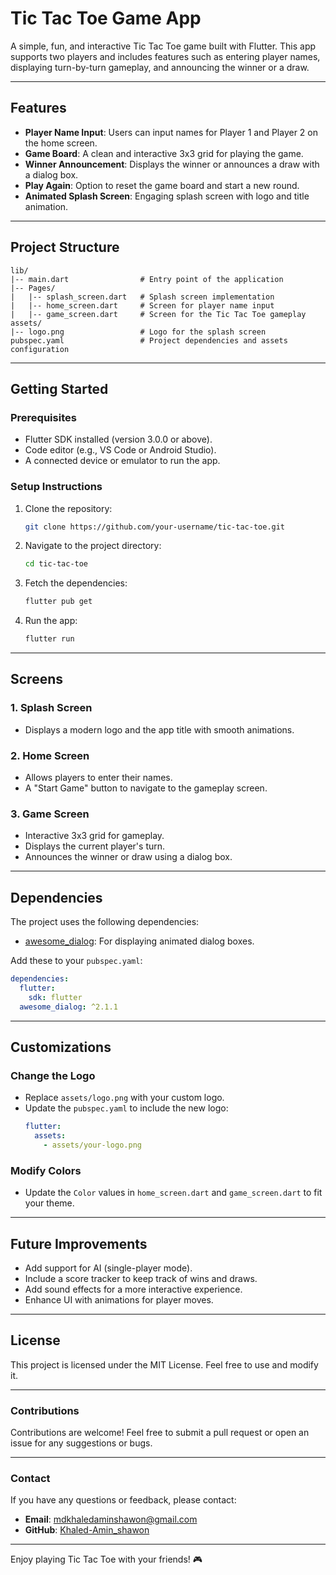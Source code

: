 # Tic Tac Toe Game App

A simple, fun, and interactive Tic Tac Toe game built with Flutter. This app supports two players and includes features such as entering player names, displaying turn-by-turn gameplay, and announcing the winner or a draw.

---

## **Features**

- **Player Name Input**: Users can input names for Player 1 and Player 2 on the home screen.
- **Game Board**: A clean and interactive 3x3 grid for playing the game.
- **Winner Announcement**: Displays the winner or announces a draw with a dialog box.
- **Play Again**: Option to reset the game board and start a new round.
- **Animated Splash Screen**: Engaging splash screen with logo and title animation.

---

## **Project Structure**

```
lib/
|-- main.dart                # Entry point of the application
|-- Pages/
|   |-- splash_screen.dart   # Splash screen implementation
|   |-- home_screen.dart     # Screen for player name input
|   |-- game_screen.dart     # Screen for the Tic Tac Toe gameplay
assets/
|-- logo.png                 # Logo for the splash screen
pubspec.yaml                 # Project dependencies and assets configuration
```

---

## **Getting Started**

### **Prerequisites**

- Flutter SDK installed (version 3.0.0 or above).
- Code editor (e.g., VS Code or Android Studio).
- A connected device or emulator to run the app.

### **Setup Instructions**

1. Clone the repository:
   ```bash
   git clone https://github.com/your-username/tic-tac-toe.git
   ```
2. Navigate to the project directory:
   ```bash
   cd tic-tac-toe
   ```
3. Fetch the dependencies:
   ```bash
   flutter pub get
   ```
4. Run the app:
   ```bash
   flutter run
   ```

---

## **Screens**

### **1. Splash Screen**
- Displays a modern logo and the app title with smooth animations.

### **2. Home Screen**
- Allows players to enter their names.
- A "Start Game" button to navigate to the gameplay screen.

### **3. Game Screen**
- Interactive 3x3 grid for gameplay.
- Displays the current player's turn.
- Announces the winner or draw using a dialog box.

---

## **Dependencies**

The project uses the following dependencies:

- [awesome_dialog](https://pub.dev/packages/awesome_dialog): For displaying animated dialog boxes.

Add these to your `pubspec.yaml`:

```yaml
dependencies:
  flutter:
    sdk: flutter
  awesome_dialog: ^2.1.1
```

---

## **Customizations**

### **Change the Logo**
- Replace `assets/logo.png` with your custom logo.
- Update the `pubspec.yaml` to include the new logo:
  ```yaml
  flutter:
    assets:
      - assets/your-logo.png
  ```

### **Modify Colors**
- Update the `Color` values in `home_screen.dart` and `game_screen.dart` to fit your theme.

---

## **Future Improvements**

- Add support for AI (single-player mode).
- Include a score tracker to keep track of wins and draws.
- Add sound effects for a more interactive experience.
- Enhance UI with animations for player moves.

---

## **License**

This project is licensed under the MIT License. Feel free to use and modify it.

---

### **Contributions**

Contributions are welcome! Feel free to submit a pull request or open an issue for any suggestions or bugs.

---

### **Contact**

If you have any questions or feedback, please contact:

- **Email**: mdkhaledaminshawon@gmail.com
- **GitHub**: [Khaled-Amin_shawon](https://github.com/Khaled-Amin-Shawon)

---

Enjoy playing Tic Tac Toe with your friends! 🎮


